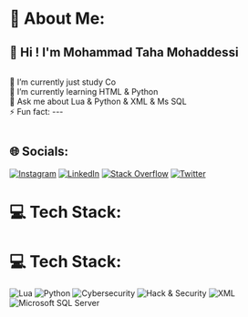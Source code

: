 # 💫 About Me:
<h2>👋 Hi ! I'm Mohammad Taha Mohaddessi</h2>
<div style="display:flex; gap:5px; flex-wrap:wrap;">
  <p>
    🔭 I’m currently just study Co<br>
    🌱 I’m currently learning HTML & Python<br>
    💬 Ask me about Lua & Python & XML & Ms SQL<br>
    ⚡️ Fun fact: ---<br>
  </p>
</div>

## 🌐 Socials:
[![Instagram](https://img.shields.io/badge/Instagram-%23E4405F.svg?logo=Instagram&logoColor=white)](https://instagram.com/alipalvane)
[![LinkedIn](https://img.shields.io/badge/LinkedIn-%230077B5.svg?logo=linkedin&logoColor=white)](https://linkedin.com/in/alipalvane)
[![Stack Overflow](https://img.shields.io/badge/-Stackoverflow-FE7A16?logo=stack-overflow&logoColor=white)](https://stackoverflow.com/users/alipalvane)
[![Twitter](https://img.shields.io/badge/Twitter-%231DA1F2.svg?logo=Twitter&logoColor=white)](https://twitter.com/alipalvane)

# 💻 Tech Stack:  
# 💻 Tech Stack:  
![Lua](https://img.shields.io/badge/lua-%230075a8.svg?style=flat&logo=lua&logoColor=white) ![Python](https://img.shields.io/badge/python-%2314354C.svg?style=flat&logo=python&logoColor=white) ![Cybersecurity](https://img.shields.io/badge/Cybersecurity-%23000000.svg?style=flat&logo=hackthebox&logoColor=white) ![Hack & Security](https://img.shields.io/badge/Hack_&_Security-%23FF0000.svg?style=flat&logo=kali-linux&logoColor=white) ![XML](https://img.shields.io/badge/XML-%23FF6600.svg?style=flat&logo=xml&logoColor=white) ![Microsoft SQL Server](https://img.shields.io/badge/Microsoft_SQL_Server-%23CC2927.svg?style=flat&logo=microsoft-sql-server&logoColor=white)
